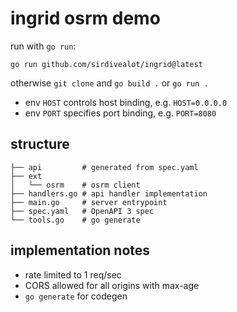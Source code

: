 # ingrid osrm demo

run with `go run`:

```
go run github.com/sirdivealot/ingrid@latest
```

otherwise `git clone` and `go build .` or `go run .`

- env `HOST` controls host binding, e.g. `HOST=0.0.0.0`
- env `PORT` specifies port binding, e.g. `PORT=8080`

## structure

```
├── api         # generated from spec.yaml
├── ext
│   └── osrm    # osrm client
├── handlers.go # api handler implementation
├── main.go     # server entrypoint
├── spec.yaml   # OpenAPI 3 spec
└── tools.go    # go generate
```

## implementation notes

- rate limited to 1 req/sec
- CORS allowed for all origins with max-age
- `go generate` for codegen
